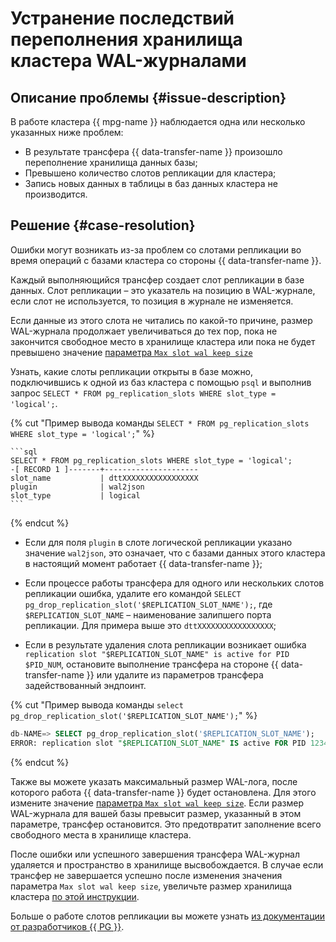 # Устранение последствий переполнения хранилища кластера WAL-журналами


## Описание проблемы {#issue-description}

В работе кластера {{ mpg-name }} наблюдается одна или несколько указанных ниже проблем:

* В результате трансфера {{ data-transfer-name }} произошло переполнение хранилища данных базы;
* Превышено количество слотов репликации для кластера;
* Запись новых данных в таблицы в баз данных кластера не производится.

## Решение {#case-resolution}

Ошибки могут возникать из-за проблем со слотами репликации во время операций с базами кластера со стороны {{ data-transfer-name }}.

Каждый выполняющийся трансфер создает слот репликации в базе данных. Слот репликации – это указатель на позицию в WAL-журнале, если слот не используется, то позиция в журнале не изменяется.

Если данные из этого слота не читались по какой-то причине, размер WAL-журнала продолжает увеличиваться до тех пор, пока не закончится свободное место в хранилище кластера или пока не будет превышено значение [параметра `Max slot wal keep size`](../../../managed-postgresql/concepts/settings-list.md)

Узнать, какие слоты репликации открыты в базе можно, подключившись к одной из баз кластера с помощью `psql` и выполнив запрос `SELECT * FROM pg_replication_slots WHERE slot_type = 'logical';`.

{% cut "Пример вывода команды `SELECT * FROM pg_replication_slots WHERE slot_type = 'logical';`" %}

    ```sql
    SELECT * FROM pg_replication_slots WHERE slot_type = 'logical';
    -[ RECORD 1 ]-------+---------------------
    slot_name           | dttXXXXXXXXXXXXXXXXX
    plugin              | wal2json
    slot_type           | logical
    ```

{% endcut %}

* Если для поля `plugin` в слоте логической репликации указано значение `wal2json`, это означает, что с базами данных этого кластера в настоящий момент работает {{ data-transfer-name }};

* Если процессе работы трансфера для одного или нескольких слотов репликации ошибка, удалите его командой `SELECT pg_drop_replication_slot('$REPLICATION_SLOT_NAME');`, где `$REPLICATION_SLOT_NAME` – наименование залипшего порта репликации. Для  примера выше это `dttXXXXXXXXXXXXXXXXX`;

* Если в результате удаления слота репликации возникает ошибка `replication slot "$REPLICATION_SLOT_NAME" is active for PID $PID_NUM`, остановите выполнение трансфера на стороне {{ data-transfer-name }} или удалите из параметров трансфера задействованный эндпоинт.

{% cut "Пример вывода команды `select pg_drop_replication_slot('$REPLICATION_SLOT_NAME');`" %}

```sql
db-NAME=> SELECT pg_drop_replication_slot('$REPLICATION_SLOT_NAME');
ERROR: replication slot "$REPLICATION_SLOT_NAME" IS active FOR PID 12345
```
{% endcut %}

Также вы можете указать максимальный размер WAL-лога, после которого работа {{ data-transfer-name }} будет остановлена. Для этого измените значение [параметра `Max slot wal keep size`](../../../managed-postgresql/concepts/settings-list.md). Если размер WAL-журнала для вашей базы превысит размер, указанный в этом параметре, трансфер остановится. Это предотвратит заполнение всего свободного места в хранилище кластера.

После ошибки или успешного завершения трансфера WAL-журнал удаляется и пространство в хранилище высвобождается. В случае если трансфер не завершается успешно после изменения значения параметра  `Max slot wal keep size`, увеличьте размер хранилища кластера [по этой инструкции](../../../managed-postgresql/operations/update.md#change-disk-size).

Больше о работе слотов репликации вы можете узнать [из документации от разработчиков {{ PG }}](https://www.postgresql.org/docs/current/view-pg-replication-slots.html).
